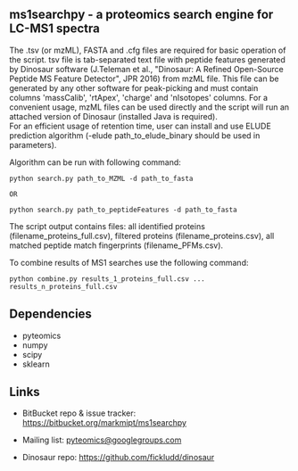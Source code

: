 ms1searchpy - a proteomics search engine for LC-MS1 spectra
---------------------------------------------------------------

The .tsv (or mzML), FASTA and .cfg files are required for basic operation of the script.
tsv file is tab-separated text file with peptide features generated by Dinosaur software (J.Teleman et al., "Dinosaur: A Refined Open-Source Peptide MS Feature Detector", JPR 2016) from mzML file. This file can be generated by any other software for peak-picking and must contain columns 'massCalib', 'rtApex', 'charge' and 'nIsotopes' columns.
For a сonvenient usage, mzML files can be used directly and the script will run an attached version of Dinosaur (installed Java is required).  
For an efficient usage of retention time, user can install and use ELUDE prediction algorithm (-elude path_to_elude_binary should be used in parameters).

Algorithm can be run with following command:

    python search.py path_to_MZML -d path_to_fasta

    OR

    python search.py path_to_peptideFeatures -d path_to_fasta

The script output contains files: all identified proteins (filename_proteins_full.csv), filtered proteins (filename_proteins.csv), all matched peptide match fingerprints (filename_PFMs.csv).

To combine results of MS1 searches use the following command:

    python combine.py results_1_proteins_full.csv ... results_n_proteins_full.csv

Dependencies
------------

- pyteomics
- numpy
- scipy
- sklearn

Links
-----

- BitBucket repo & issue tracker: https://bitbucket.org/markmipt/ms1searchpy
- Mailing list: pyteomics@googlegroups.com

- Dinosaur repo: https://github.com/fickludd/dinosaur
